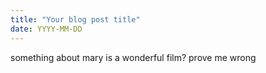 ```yaml
---
title: "Your blog post title"
date: YYYY-MM-DD
---
```

something about mary is a wonderful film? prove me wrong
